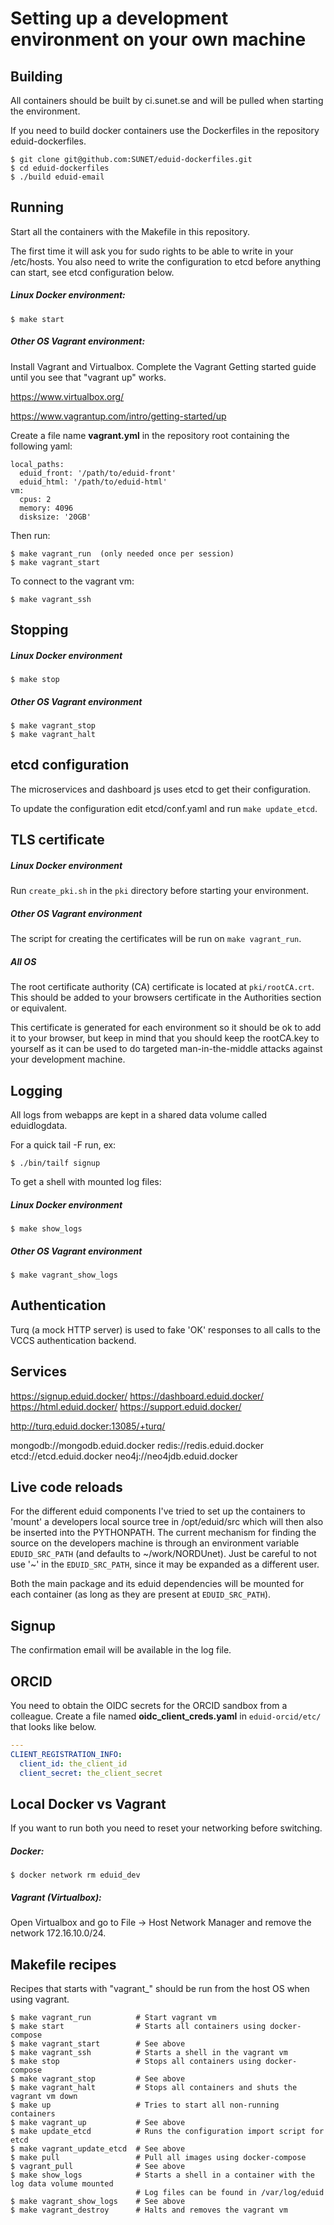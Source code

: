 Setting up a development environment on your own machine
========================================================


Building
--------

All containers should be built by ci.sunet.se and will be pulled when starting the environment.

If you need to build docker containers use the Dockerfiles in the repository
eduid-dockerfiles.

    $ git clone git@github.com:SUNET/eduid-dockerfiles.git
    $ cd eduid-dockerfiles
    $ ./build eduid-email


Running
-------

Start all the containers with the Makefile in this repository.

The first time it will ask you for sudo rights to be able to write in your /etc/hosts. You also need to write the configuration to etcd before anything can start, see etcd configuration below.

##### Linux Docker environment:

    $ make start

##### Other OS Vagrant environment:

Install Vagrant and Virtualbox. Complete the Vagrant Getting started guide until you see that "vagrant up" works.

https://www.virtualbox.org/

https://www.vagrantup.com/intro/getting-started/up


Create a file name __vagrant.yml__ in the repository root containing the following yaml:

    local_paths:
      eduid_front: '/path/to/eduid-front'
      eduid_html: '/path/to/eduid-html'
    vm:
      cpus: 2
      memory: 4096
      disksize: '20GB'

Then run:

    $ make vagrant_run  (only needed once per session)
    $ make vagrant_start

To connect to the vagrant vm:

    $ make vagrant_ssh


Stopping
--------

##### Linux Docker environment

    $ make stop


##### Other OS Vagrant environment

    $ make vagrant_stop
    $ make vagrant_halt


etcd configuration
------------------

  The microservices and dashboard js uses etcd to get their configuration.

  To update the configuration edit etcd/conf.yaml and run `make update_etcd`.

TLS certificate
---------------

  #####  Linux Docker environment

  Run `create_pki.sh` in the `pki` directory before starting your environment.

  ##### Other OS Vagrant environment

  The script for creating the certificates will be run on `make vagrant_run`.

  ##### All OS

  The root certificate authority (CA) certificate is located at `pki/rootCA.crt`. This should be added to your browsers certificate in the Authorities section or equivalent.

  This certificate is generated for each environment so it should be ok to add it to your browser, but keep in mind that you should keep the rootCA.key to yourself as it can be used to do targeted man-in-the-middle attacks against your development machine.

Logging
-------

All logs from webapps are kept in a shared data volume called eduidlogdata.

For a quick tail -F run, ex:

    $ ./bin/tailf signup

To get a shell with mounted log files:

##### Linux Docker environment

    $ make show_logs

##### Other OS Vagrant environment

    $ make vagrant_show_logs

Authentication
--------------

Turq (a mock HTTP server) is used to fake 'OK' responses to all calls to the
VCCS authentication backend.

Services
--------

  https://signup.eduid.docker/
  https://dashboard.eduid.docker/
  https://html.eduid.docker/
  https://support.eduid.docker/

  http://turq.eduid.docker:13085/+turq/

  mongodb://mongodb.eduid.docker
  redis://redis.eduid.docker
  etcd://etcd.eduid.docker
  neo4j://neo4jdb.eduid.docker

Live code reloads
-----------------

For the different eduid components I've tried to set up the containers to
'mount' a developers local source tree in /opt/eduid/src which will then
also be inserted into the PYTHONPATH. The current mechanism for finding the
source on the developers machine is through an environment variable
`EDUID_SRC_PATH` (and defaults to ~/work/NORDUnet). Just be careful to not
use '~' in the `EDUID_SRC_PATH`, since it may be expanded as a different user.

Both the main package and its eduid dependencies will be mounted for each 
container (as long as they are present at `EDUID_SRC_PATH`).


Signup
------

The confirmation email will be available in the log file.


ORCID
-----

You need to obtain the OIDC secrets for the ORCID sandbox from a colleague.
Create a file named __oidc_client_creds.yaml__ in `eduid-orcid/etc/` that looks like below.

```yaml
---
CLIENT_REGISTRATION_INFO:
  client_id: the_client_id
  client_secret: the_client_secret
```

Local Docker vs Vagrant
-----------------------

If you want to run both you need to reset your networking before switching.

##### Docker:

    $ docker network rm eduid_dev

##### Vagrant (Virtualbox):

Open Virtualbox and go to File -> Host Network Manager and remove the network 172.16.10.0/24.

Makefile recipes
-----------------
Recipes that starts with "vagrant\_" should be run from the host OS when using vagrant.

    $ make vagrant_run          # Start vagrant vm
    $ make start                # Starts all containers using docker-compose
    $ make vagrant_start        # See above
    $ make vagrant_ssh          # Starts a shell in the vagrant vm
    $ make stop                 # Stops all containers using docker-compose
    $ make vagrant_stop         # See above
    $ make vagrant_halt         # Stops all containers and shuts the vagrant vm down
    $ make up                   # Tries to start all non-running containers
    $ make vagrant_up           # See above
    $ make update_etcd          # Runs the configuration import script for etcd
    $ make vagrant_update_etcd  # See above
    $ make pull                 # Pull all images using docker-compose
    $ vagrant_pull              # See above
    $ make show_logs            # Starts a shell in a container with the log data volume mounted
                                # Log files can be found in /var/log/eduid
    $ make vagrant_show_logs    # See above
    $ make vagrant_destroy      # Halts and removes the vagrant vm

